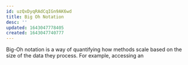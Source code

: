 ```yaml
---
id: uzQxDyqRAdCqIGn9AK6wd
title: Big Oh Notation
desc: ''
updated: 1643047778405
created: 1643047740777
---
```


Big-Oh notation is a way of quantifying how methods scale based on the size of the data they process. For example, accessing an 